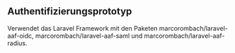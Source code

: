 ## Authentifizierungsprototyp

Verwendet das Laravel Framework mit den Paketen marcorombach/laravel-aaf-oidc, marcorombach/laravel-aaf-saml und marcorombach/laravel-aaf-radius.

